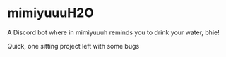 # mimiyuuuH2O
A Discord bot where in mimiyuuuh reminds you to drink your water, bhie!

Quick, one sitting project left with some bugs
